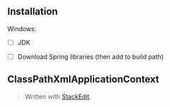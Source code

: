 ## Installation
Windows:
 - [ ] JDK
 - [ ] Download Spring libraries (then add to build path)


## ClassPathXmlApplicationContext


> Written with [StackEdit](https://stackedit.io/).
<!--stackedit_data:
eyJoaXN0b3J5IjpbMTQ2OTcyNzkwOF19
-->